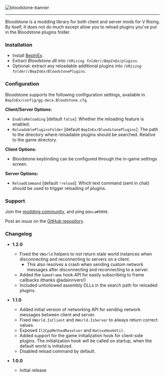![bloodstone-banner](https://i.imgur.com/Py0MwUL.png)

---

Bloodstone is a modding library for both client and server mods for V Rising. By itself, it does not do much except allow you to reload plugins you've put in the Bloodstone plugins folder.

### Installation

- Install [BepInEx](https://v-rising.thunderstore.io/package/BepInEx/BepInExPack_V_Rising/).
- Extract _Bloodstone.dll_ into _`(VRising folder)/BepInEx/plugins`_.
- Optional: extract any reloadable additional plugins into _`(VRising folder)/BepInEx/BloodstonePlugins`_.

### Configuration

Bloodstone supports the following configuration settings, available in `BepInEx/config/gg.deca.Bloodstone.cfg`.

**Client/Server Options:**
- `EnableReloading` [default `false`]: Whether the reloading feature is enabled.
- `ReloadablePluginsFolder` [default `BepInEx/BloodstonePlugins`]: The path to the directory where reloadable plugins should be searched. Relative to the game directory.

**Client Options:**
- Bloodstone keybinding can be configured through the in-game settings screen.

**Server Options:**
- `ReloadCommand` [default `!reload`]: Which text command (sent in chat) should be used to trigger reloading of plugins.

### Support

Join the [modding community](https://vrisingmods.com/discord), and ping `@deca#9999`.

Post an issue on the [GitHub repository](https://github.com/decaprime/Bloodstone). 

### Changelog

- **1.2.0**
    - Fixed the `VWorld` helpers to not return stale world instances when disconnecting and reconnecting to servers on a client.
        - This also resolves a crash when sending custom network messages after disconnecting and reconnecting to a server.
    - Added the `GameFrame` hook API for easily subscribing to frame callbacks (thanks @adainrivers!)
    - Included unhollowed assembly DLLs in the search path for reloaded plugins.

- **1.1.0**
    - Added initial version of networking API for sending network messages between client and server.
    - Fixed `VWorld.IsClient` and `VWorld.IsServer` to always return correct values.
    - Exposed `Il2CppMethodResolver` and `NativeHookUtil`.
    - Added support for the game initialization hook for client-side plugins. The initialization hook will be called on startup, when the default world is initialized.
    - Disabled reload command by default.

- **1.0.0**
    - Initial release